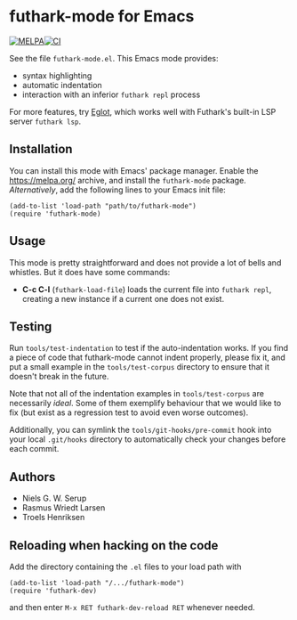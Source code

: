 # futhark-mode for Emacs

[![MELPA](https://melpa.org/packages/futhark-mode-badge.svg)](https://melpa.org/#/futhark-mode)[![CI](https://github.com/diku-dk/futhark-mode/workflows/CI/badge.svg)](https://github.com/diku-dk/futhark-mode/actions)

See the file `futhark-mode.el`.  This Emacs mode provides:

  * syntax highlighting
  * automatic indentation
  * interaction with an inferior `futhark repl` process

For more features, try [Eglot](https://github.com/joaotavora/eglot),
which works well with Futhark's built-in LSP server `futhark lsp`.

## Installation

You can install this mode with Emacs' package manager.  Enable the
https://melpa.org/ archive, and install the `futhark-mode` package.
*Alternatively*, add the following lines to your Emacs init file:

    (add-to-list 'load-path "path/to/futhark-mode")
    (require 'futhark-mode)

## Usage

This mode is pretty straightforward and does not provide a lot of
bells and whistles.  But it does have some commands:

  * **C-c C-l** (`futhark-load-file`) loads the current file into
    `futhark repl`, creating a new instance if a current one does not
    exist.

## Testing

Run `tools/test-indentation` to test if the auto-indentation works.  If
you find a piece of code that futhark-mode cannot indent properly,
please fix it, and put a small example in the `tools/test-corpus`
directory to ensure that it doesn't break in the future.

Note that not all of the indentation examples in `tools/test-corpus` are
necessarily *ideal*.  Some of them exemplify behaviour that we would
like to fix (but exist as a regression test to avoid even worse
outcomes).

Additionally, you can symlink the `tools/git-hooks/pre-commit` hook into
your local `.git/hooks` directory to automatically check your changes
before each commit.

## Authors

  + Niels G. W. Serup
  + Rasmus Wriedt Larsen
  + Troels Henriksen

## Reloading when hacking on the code

Add the directory containing the `.el` files to your load path with

    (add-to-list 'load-path "/.../futhark-mode")
    (require 'futhark-dev)

and then enter `M-x RET futhark-dev-reload RET` whenever needed.

